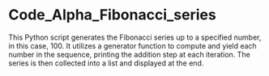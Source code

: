 # Code_Alpha_Fibonacci_series
This Python script generates the Fibonacci series up to a specified number, in this case, 100. It utilizes a generator function to compute and yield each number in the sequence, printing the addition step at each iteration. The series is then collected into a list and displayed at the end.
